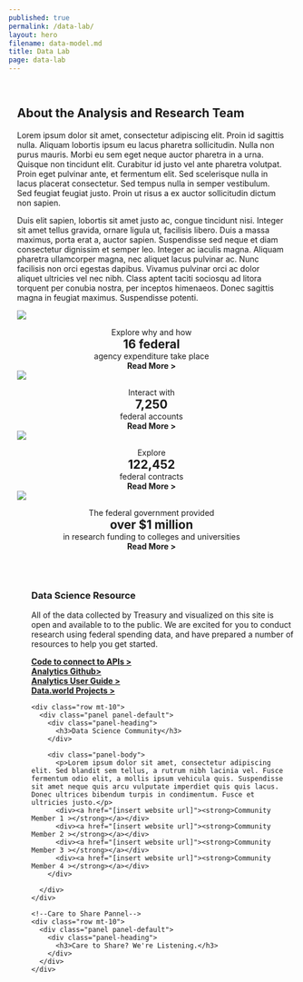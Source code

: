 ```yaml
---
published: true
permalink: /data-lab/
layout: hero
filename: data-model.md
title: Data Lab
page: data-lab
---
```


<!--wider column left side of page-->
<div class="col-md-8" style="padding:15px">
<!--top paragraph-->    
  <div class="row mt-40">
    <h2 class="mt-0">About the Analysis and Research Team</h2>
    <p>Lorem ipsum dolor sit amet, consectetur adipiscing elit. Proin id sagittis nulla. Aliquam lobortis ipsum eu lacus pharetra sollicitudin. Nulla non purus mauris. Morbi eu sem eget neque auctor pharetra in a urna. Quisque non tincidunt elit. Curabitur id justo vel ante pharetra volutpat. Proin eget pulvinar ante, et fermentum elit. Sed scelerisque nulla in lacus placerat consectetur. Sed tempus nulla in semper vestibulum. Sed feugiat feugiat justo. Proin ut risus a ex auctor sollicitudin dictum non sapien.</p>
    <p>Duis elit sapien, lobortis sit amet justo ac, congue tincidunt nisi. Integer sit amet tellus gravida, ornare ligula ut, facilisis libero. Duis a massa maximus, porta erat a, auctor sapien. Suspendisse sed neque et diam consectetur dignissim et semper leo. Integer ac iaculis magna. Aliquam pharetra ullamcorper magna, nec aliquet lacus pulvinar ac. Nunc facilisis non orci egestas dapibus. Vivamus pulvinar orci ac dolor aliquet ultricies vel nec nibh. Class aptent taciti sociosqu ad litora torquent per conubia nostra, per inceptos himenaeos. Donec sagittis magna in feugiat maximus. Suspendisse potenti.</p>
  </div>
  <!--four panels-->
  <div class="row mt-20">
    <div class="panel-container; margin-left=0">
      <div class="col-md-6">
        <div class="panel panel-default short-col">
          <div class="panel-body">
            <img src="{{ site.baseurl }}/assets/img/DataLab_Capitol_XL.png" class="img-responsive">
            <p style="padding-bottom:0; margin-bottom:0; text-align:center">Explore why and how</p>
            <h2 style="padding:0; margin:0; text-align:center">16 federal</h2>
            <div style="text-align:center">agency expenditure take place</div>
            <div style="text-align:center"><strong>Read More ></strong></div>
          </div>
        </div>
      </div>
      <div class="col-md-6">
        <div class="panel panel-default tall-col">
          <div class="panel-body">
            <img src="{{ site.baseurl }}/assets/img/DataLab_Arc_XL.png" class="img-responsive">
            <p style="padding-bottom:0; margin-bottom:0; text-align:center">Interact with</p>
            <h2 style="padding:0; margin:0; text-align:center">7,250</h2>
            <div style="text-align:center">federal accounts</div>
            <div style="text-align:center"><strong>Read More ></strong></div>
          </div>
        </div>
      </div>
    </div>
  </div>

  <!--second row of boxes-->
  <div class="row">      
    <div class="col-md-6">
      <div class="panel panel-default short-col">
        <div class="panel-body">
          <img src="{{ site.baseurl }}/assets/img/DataLab_Keyboard_XL.png" class="img-responsive">
          <p style="padding-bottom:0; margin-bottom:0; text-align:center">Explore</p>
          <h2 style="padding:0px; margin:0px; text-align:center">122,452</h2>
          <div style="text-align:center">federal contracts</div>
          <div style="text-align:center"><strong>Read More ></strong></div>
        </div>
      </div>
    </div>
    <div class="col-md-6">
      <div class="panel panel-default tall-col">
        <div class="panel-body">
          <img src="{{ site.baseurl }}/assets/img/DataLab_Tower_XL.png" class="img-responsive">
          <p style="padding-bottom:0; margin-bottom:0; text-align:center">The federal government provided</p>
          <h2 style="padding:0; margin:0; text-align:center">over $1 million</h2>
          <div style="text-align:center">in research funding to colleges and universities</div>
          <div style="text-align:center"><strong>Read More ></strong></div>
        </div>
      </div>
    </div>
  </div>
</div>

<!--narrow righthand column-->
<div class="col-md-4" style="padding-left:40px; padding-top:30px; padding-right=10px; padding-bottom:0px">
  <div class="panel-container">
  <!--Data Science Resources-->
    <div class="row mt-20">
      <div class="panel panel-default">
        <div class="panel-heading">
          <div class="col-sm-4">
            <div class="media">
                <div class="media-left">
                  <span class="resources-icon"></span> 
                </div>
            </div>
          </div>
          <div class="col-sm-6">
            <h3>Data Science Resource</h3>
          </div>
        </div>
        <div class="panel-body">
          <p>All of the data collected by Treasury and visualized on this site is open and available to to the public. We are excited for you to conduct research using federal spending data, and have prepared a number of resources to help you get started.</p>
          <div><a href="[insert website url]"><strong>Code to connect to APIs ></strong></a></div>
          <div><a href="[insert website url]"><strong>Analytics Github> </strong></a></div>
          <div><a href="[insert website url]"><strong>Analytics User Guide ></strong></a></div>
          <div><a href="[insert website url]"><strong>Data.world Projects ></strong></a></div>
        </div>
      </div>
    </div>

  <!--Data Science Community-->
    <div class="row mt-10">
      <div class="panel panel-default">
        <div class="panel-heading">
          <h3>Data Science Community</h3>
        </div>

        <div class="panel-body">
          <p>Lorem ipsum dolor sit amet, consectetur adipiscing elit. Sed blandit sem tellus, a rutrum nibh lacinia vel. Fusce fermentum odio elit, a mollis ipsum vehicula quis. Suspendisse sit amet neque quis arcu vulputate imperdiet quis quis lacus. Donec ultrices bibendum turpis in condimentum. Fusce et ultricies justo.</p>
          <div><a href="[insert website url]"><strong>Community Member 1 ></strong></a></div>
          <div><a href="[insert website url]"><strong>Community Member 2 ></strong></a></div>
          <div><a href="[insert website url]"><strong>Community Member 3 ></strong></a></div>
          <div><a href="[insert website url]"><strong>Community Member 4 ></strong></a></div>
        </div>

      </div>
    </div>

    <!--Care to Share Pannel-->
    <div class="row mt-10">
      <div class="panel panel-default">
        <div class="panel-heading">
          <h3>Care to Share? We're Listening.</h3>
        </div>
      </div>
    </div>
  </div>
</div>
